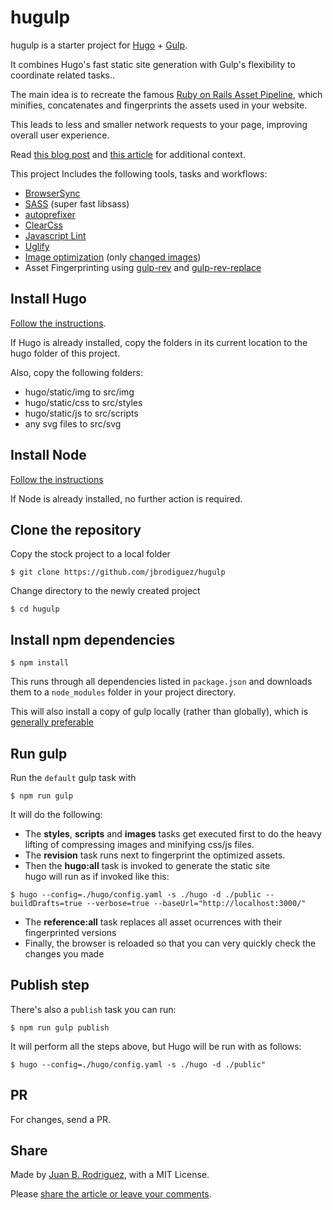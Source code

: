 hugulp
======

hugulp is a starter project for [Hugo](http://gohugo.io) + [Gulp](http://gulpjs.com).

It combines Hugo's fast static site generation with Gulp's flexibility to coordinate related tasks..

The main idea is to recreate the famous [Ruby on Rails Asset Pipeline](http://guides.rubyonrails.org/asset_pipeline.html), which minifies, concatenates and fingerprints the assets used in your website.

This leads to less and smaller network requests to your page, improving overall user experience.

Read [this blog post](http://jbrodriguez.io/mobile-friendly-website-2/) and [this article](https://medium.com/@juanbrodriguez/hugulp-a-hugo-gulp-toolchain-94f72ccc3577) for additional context.

This project Includes the following tools, tasks and workflows:

- [BrowserSync](http://www.browsersync.io/)
- [SASS](http://sass-lang.com/) (super fast libsass)
- [autoprefixer](https://github.com/sindresorhus/gulp-autoprefixer)
- [ClearCss](https://github.com/scniro/gulp-clean-css)
- [Javascript Lint](https://github.com/spalger/gulp-jshint)
- [Uglify](https://github.com/terinjokes/gulp-uglify)
- [Image optimization](https://github.com/sindresorhus/gulp-imagemin) (only [changed images](https://github.com/sindresorhus/gulp-changed))
- Asset Fingerprinting using [gulp-rev](https://github.com/sindresorhus/gulp-rev) and [gulp-rev-replace](https://github.com/jamesknelson/gulp-rev-replace)


## Install Hugo
[Follow the instructions](http://gohugo.io/#action).

If Hugo is already installed, copy the folders in its current location to the hugo folder of this project.

Also, copy the following folders:
- hugo/static/img to src/img
- hugo/static/css to src/styles
- hugo/static/js to src/scripts
- any svg files to src/svg

## Install Node
[Follow the instructions](https://nodejs.org)

If Node is already installed, no further action is required.

## Clone the repository
Copy the stock project to a local folder

```
$ git clone https://github.com/jbrodiguez/hugulp
```

Change directory to the newly created project
```
$ cd hugulp
```

## Install npm dependencies
```
$ npm install
```

This runs through all dependencies listed in `package.json` and downloads them to a `node_modules` folder in your project directory.

This will also install a copy of gulp locally (rather than globally), which is [generally preferable](http://jondavidjohn.com/keeping-it-local-with-npm-scripts/)

## Run gulp
Run the `default` gulp task with

```
$ npm run gulp
```

It will do the following:
- The **styles**, **scripts** and **images** tasks get executed first to do the heavy lifting of compressing images and minifying css/js files.
- The **revision** task runs next to fingerprint the optimized assets.
- Then the **hugo:all** task is invoked to generate the static site<br>
hugo will run as if invoked like this:
```
$ hugo --config=./hugo/config.yaml -s ./hugo -d ./public --buildDrafts=true --verbose=true --baseUrl="http://localhost:3000/"
```

- The **reference:all** task replaces all asset ocurrences with their fingerprinted versions
- Finally, the browser is reloaded so that you can very quickly check the changes you made

## Publish step
There's also a `publish` task you can run:

```
$ npm run gulp publish
```

It will perform all the steps above, but Hugo will be run with as follows:
```
$ hugo --config=./hugo/config.yaml -s ./hugo -d ./public"
```

## PR
For changes, send a PR.


## Share
Made by [Juan B. Rodriguez](http://jbrodriguez.io), with a MIT License.

Please [share the article or leave your comments](http://jbrodriguez.io/mobile-friendly-website-2/).